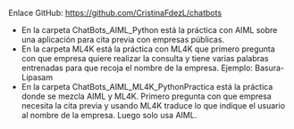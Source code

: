 Enlace GitHub: https://github.com/CristinaFdezL/chatbots

- En la carpeta ChatBots_AIML_Python está la práctica con AIML sobre una aplicación para cita previa con empresas públicas.
- En la carpeta ML4K está la práctica con ML4K que primero pregunta con que empresa quiere realizar la consulta y tiene varias palabras entrenadas para que recoja el nombre de la empresa. Ejemplo: Basura-Lipasam
- En la carpeta ChatBots_AIML_ML4K_PythonPractica está la práctica donde se mezcla AIML y ML4K. Primero pregunta con que empresa necesita la cita previa y usando ML4K traduce lo que indique el usuario al nombre de la empresa. Luego solo usa AIML.

